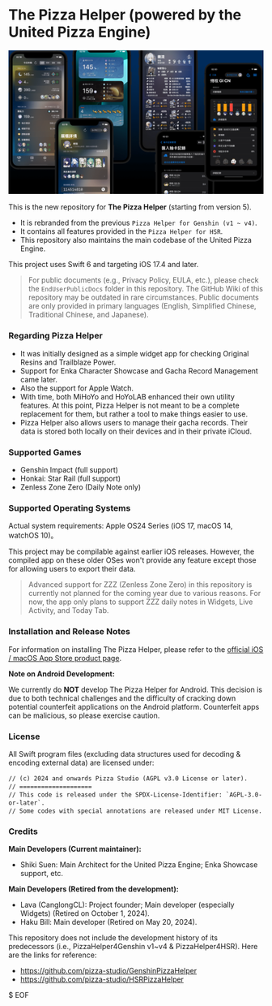 # The Pizza Helper (powered by the United Pizza Engine)

![](./PromotionMaterials/Images/ThePizzaHelper-ui-montage.png)

This is the new repository for **The Pizza Helper** (starting from version 5).

* It is rebranded from the previous `Pizza Helper for Genshin (v1 ~ v4)`.
* It contains all features provided in the `Pizza Helper for HSR`.
* This repository also maintains the main codebase of the United Pizza Engine.

This project uses Swift 6 and targeting iOS 17.4 and later.

> For public documents (e.g., Privacy Policy, EULA, etc.), please check the `EndUserPublicDocs` folder in this repository. The GitHub Wiki of this repository may be outdated in rare circumstances. Public documents are only provided in primary languages (English, Simplified Chinese, Traditional Chinese, and Japanese).

### Regarding Pizza Helper

* It was initially designed as a simple widget app for checking Original Resins and Trailblaze Power.
* Support for Enka Character Showcase and Gacha Record Management came later.
* Also the support for Apple Watch.
* With time, both MiHoYo and HoYoLAB enhanced their own utility features. At this point, Pizza Helper is not meant to be a complete replacement for them, but rather a tool to make things easier to use.
* Pizza Helper also allows users to manage their gacha records. Their data is stored both locally on their devices and in their private iCloud.

### Supported Games

* Genshin Impact (full support)
* Honkai: Star Rail (full support)
* Zenless Zone Zero (Daily Note only)

### Supported Operating Systems

Actual system requirements: Apple OS24 Series (iOS 17, macOS 14, watchOS 10)。

This project may be compilable against earlier iOS releases. However, the compiled app on these older OSes won't provide any feature except those for allowing users to export their data.

> Advanced support for ZZZ (Zenless Zone Zero) in this repository is currently not planned for the coming year due to various reasons. For now, the app only plans to support ZZZ daily notes in Widgets, Live Activity, and Today Tab.

### Installation and Release Notes

For information on installing The Pizza Helper, please refer to the [official iOS / macOS App Store product page](https://apps.apple.com/app/id1635319193).

**Note on Android Development:**

We currently do **NOT** develop The Pizza Helper for Android. This decision is due to both technical challenges and the difficulty of cracking down potential counterfeit applications on the Android platform. Counterfeit apps can be malicious, so please exercise caution.

### License

All Swift program files (excluding data structures used for decoding & encoding external data) are licensed under:

```
// (c) 2024 and onwards Pizza Studio (AGPL v3.0 License or later).
// ====================
// This code is released under the SPDX-License-Identifier: `AGPL-3.0-or-later`.
// Some codes with special annotations are released under MIT License.
```

### Credits

**Main Developers (Current maintainer):**

* Shiki Suen: Main Architect for the United Pizza Engine; Enka Showcase support, etc.

**Main Developers (Retired from the development):**

* Lava (CanglongCL): Project founder; Main developer (especially Widgets) (Retired on October 1, 2024).
* Haku Bill: Main developer (Retired on May 20, 2024).

This repository does not include the development history of its predecessors (i.e., PizzaHelper4Genshin v1~v4 & PizzaHelper4HSR). Here are the links for reference:

* https://github.com/pizza-studio/GenshinPizzaHelper
* https://github.com/pizza-studio/HSRPizzaHelper

$ EOF
